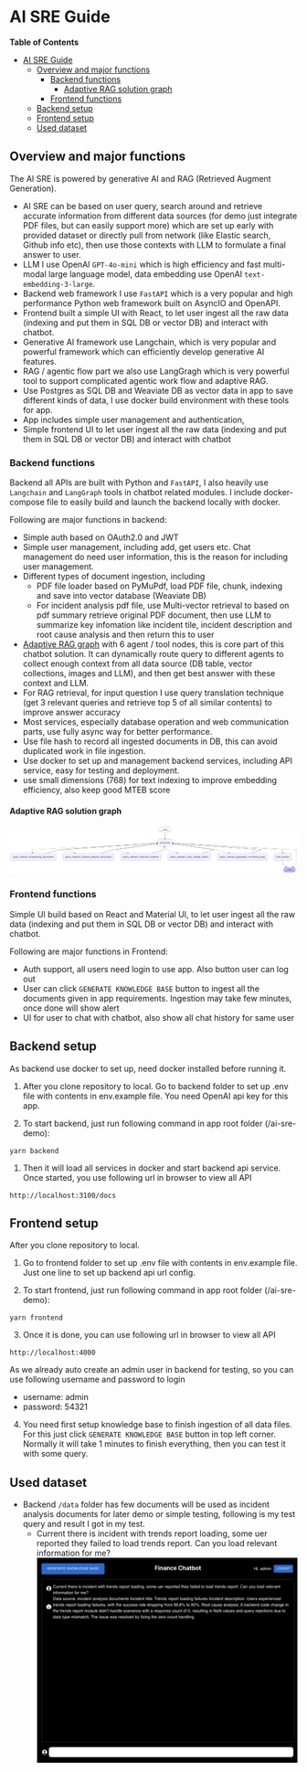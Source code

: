 # AI SRE Guide

**Table of Contents**

- [AI SRE Guide](#ai-sre-guide)
  - [Overview and major functions](#overview-and-major-functions)
    - [Backend functions](#backend-functions)
      - [Adaptive RAG solution graph](#adaptive-rag-solution-graph)
    - [Frontend functions](#frontend-functions)
  - [Backend setup](#backend-setup)
  - [Frontend setup](#frontend-setup)
  - [Used dataset](#used-dataset)

## Overview and major functions
The AI SRE is powered by generative AI and RAG (Retrieved Augment Generation).
- AI SRE can be based on user query, search around and retrieve accurate information from different data sources (for demo just integrate PDF files, but can easily support more) which are set up early with provided dataset or directly pull from network (like Elastic search, Github info etc), then use those contexts with LLM to formulate a final answer to user.
- LLM I use OpenAI `GPT-4o-mini` which is high efficiency and fast multi-modal large language model, data embedding use OpenAI `text-embedding-3-large`.
- Backend web framework I use `FastAPI` which is a very popular and high performance Python web framework built on AsyncIO and OpenAPI.
- Frontend built a simple UI with React, to let user ingest all the raw data (indexing and put them in SQL DB or vector DB) and interact with chatbot.
- Generative AI framework use Langchain, which is very popular and powerful framework which can efficiently develop generative AI features.
- RAG / agentic flow part we also use LangGragh which is very powerful tool to support complicated agentic work flow and adaptive RAG.
- Use Postgres as SQL DB and Weaviate DB as vector data in app to save different kinds of data, I use docker build environment with these tools for app.
- App includes simple user management and authentication,
- Simple frontend UI to let user ingest all the raw data (indexing and put them in SQL DB or vector DB) and interact with chatbot

### Backend functions
Backend all APIs are built with Python and `FastAPI`, I also heavily use `Langchain` and `LangGraph` tools in chatbot related modules. I include docker-compose file to easily build and launch the backend locally with docker.

Following are major functions in backend:
- Simple auth based on OAuth2.0 and JWT
- Simple user management, including add, get users etc. Chat management do need user information, this is the reason for including user management.
- Different types of document ingestion, including
    - PDF file loader based on PyMuPdf, load PDF file, chunk, indexing and save into vector database (Weaviate DB)
    - For incident analysis pdf file, use Multi-vector retrieval to based on pdf summary retrieve original PDF document, then use LLM to summarize key infomation like incident tile, incident description and root cause analysis and then return this to user
- [Adaptive RAG graph](#adaptive-rag-solution-graph) with 6 agent / tool nodes, this is core part of this chatbot solution. It can dynamically route query to different agents to collect enough context from all data source (DB table, vector collections, images and LLM), and then get best answer with these context and LLM.
- For RAG retrieval, for input question I use query translation technique (get 3 relevant queries and retrieve top 5 of all similar contents) to improve answer accuracy
- Most services, especially database operation and web communication parts, use fully async way for better performance.
- Use file hash to record all ingested documents in DB, this can avoid duplicated work in file ingestion.
- Use docker to set up and management backend services, including API service, easy for testing and deployment.
- use small dimensions (768) for text indexing to improve embedding efficiency, also keep good MTEB score

#### Adaptive RAG solution graph
![Solution Graph](solution_graph.png)

### Frontend functions
Simple UI build based on React and Material UI, to let user ingest all the raw data (indexing and put them in SQL DB or vector DB) and interact with chatbot.

Following are major functions in Frontend:
- Auth support, all users need login to use app. Also button user can log out
- User can click `GENERATE KNOWLEDGE BASE` button to ingest all the documents given in app requirements. Ingestion may take few minutes, once done will show alert
- UI for user to chat with chatbot, also show all chat history for same user

## Backend setup
As backend use docker to set up, need docker installed before running it.

1. After you clone repository to local. Go to backend folder to set up .env file with contents in env.example file. You need OpenAI api key for this app.

2. To start backend, just run following command in app root folder (/ai-sre-demo):
```
yarn backend
```
1. Then it will load all services in docker and start backend api service. Once started, you use following url in browser to view all API
```
http://localhost:3100/docs
```

## Frontend setup
After you clone repository to local.

1. Go to frontend folder to set up .env file with contents in env.example file. Just one line to set up backend api url config.

2. To start frontend, just run following command in app root folder (/ai-sre-demo):
```
yarn frontend
```

3. Once it is done, you can use following url in browser to view all API
```
http://localhost:4000
```
As we already auto create an admin user in backend for testing, so you can use following username and password to login
- username: admin
- password: 54321

4. You need first setup knowledge base to finish ingestion of all data files. For this just click `GENERATE KNOWLEDGE BASE` button in top left corner. Normally it will take 1 minutes to finish everything, then you can test it with some query.

## Used dataset
- Backend `/data` folder has few documents will be used as incident analysis documents for later demo or simple testing, following is my test query and result I got in my test.
  - Current there is incident with trends report loading, some uer reported they failed to load trends report. Can you load relevant information for me?
![alt text](image.png)



